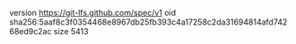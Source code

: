 version https://git-lfs.github.com/spec/v1
oid sha256:5aaf8c3f0354468e8967db25fb393c4a17258c2da31694814afd74268ed9c2ac
size 5413
